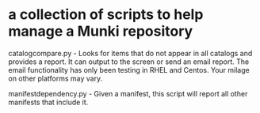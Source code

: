 # a collection of scripts to help manage a Munki repository

catalogcompare.py - Looks for items that do not appear in all catalogs and provides a report.  It can output to the screen or send an email report.  The email functionality has only been testing in RHEL and Centos.  Your milage on other platforms may vary.

manifestdependency.py - Given a manifest, this script will report all other manifests that include it.